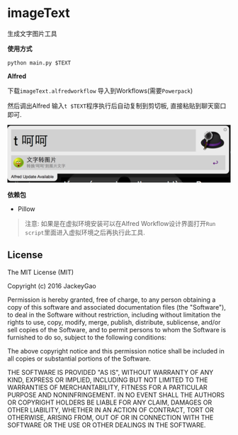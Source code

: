 # imageText

生成文字图片工具

**使用方式**

```shell
python main.py $TEXT
```

**Alfred**

下载`imageText.alfredworkflow` 导入到Workflows(需要`Powerpack`)

然后调出Alfred 输入`t $TEXT`程序执行后自动复制到剪切板, 直接粘贴到聊天窗口即可.


![截图](https://raw.githubusercontent.com/jackeyGao/imageText/master/s.png)


**依赖包**

* Pillow

> 注意: 如果是在虚拟环境安装可以在Alfred Workflow设计界面打开`Run script`里面进入虚拟环境之后再执行此工具.


License
------------

The MIT License (MIT)

Copyright (c) 2016 JackeyGao

Permission is hereby granted, free of charge, to any person obtaining a copy
of this software and associated documentation files (the "Software"), to deal
in the Software without restriction, including without limitation the rights
to use, copy, modify, merge, publish, distribute, sublicense, and/or sell
copies of the Software, and to permit persons to whom the Software is
furnished to do so, subject to the following conditions:

The above copyright notice and this permission notice shall be included in all
copies or substantial portions of the Software.

THE SOFTWARE IS PROVIDED "AS IS", WITHOUT WARRANTY OF ANY KIND, EXPRESS OR
IMPLIED, INCLUDING BUT NOT LIMITED TO THE WARRANTIES OF MERCHANTABILITY,
FITNESS FOR A PARTICULAR PURPOSE AND NONINFRINGEMENT. IN NO EVENT SHALL THE
AUTHORS OR COPYRIGHT HOLDERS BE LIABLE FOR ANY CLAIM, DAMAGES OR OTHER
LIABILITY, WHETHER IN AN ACTION OF CONTRACT, TORT OR OTHERWISE, ARISING FROM,
OUT OF OR IN CONNECTION WITH THE SOFTWARE OR THE USE OR OTHER DEALINGS IN THE
SOFTWARE.


